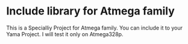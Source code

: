 # Include library for Atmega family
This is a Specialliy Project for Atmega family. You can include it to your Yama Project.
I will test it only on Atmega328p.
